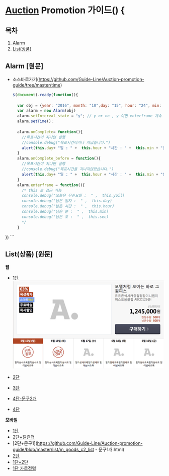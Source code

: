 
# [Auction](http://www.auction.co.kr) Promotion  가이드() {



## <a name='TOC'><a name='TOC'>목차</a>

  1. [Alarm](#alarm)
  1. [List(상품)](#list)

  
 

## <a name='alarm'>Alarm</a> [원문]

  - 소스바로가기(https://github.com/Guide-Line/Auction-promotion-guide/tree/master/time)

   
    ```javascript
    $(document).ready(function(){
    
      var obj = {year: "2016", month: "10",day: "15", hour: "24", min: "00", sec: "00"}//목표시간 설정하기
      var alarm = new Alarm(obj)
      alarm.setInterval_state = "y"; // y or no , y 이면 enterframe 계속 실행
      alarm.setTime();
    
      alarm.onComplete= function(){
        //목표시간이 지나면 실행
        //console.debug("목표시간이거나 지났습니다.")
        alert(this.day+ "일 : " +  this.hour + "시간 : " +  this.min + "분 : "  +this.sec + "초")
      }
      alarm.onComplete_before = function(){
        //목표시간이 지나면 실행
        //console.debug("목표시간을 지나지않았습니다.")
        alert(this.day+ "일 : " +  this.hour + "시간 : " +  this.min + "분 : "  +this.sec + "초 남았습니다.")
      }
      alarm.enterframe = function(){
        /* this 로 접근 가능
        console.debug("오늘은 무슨요일 :  " ,  this.yoil)
        console.debug("남은 일자 :  " ,  this.day)
        console.debug("남은 시간 :  " ,  this.hour)
        console.debug("남은 분 :  " ,  this.min)
        console.debug("남은 초 :  " ,  this.sec)
        */        
      }  
  })
    ```

## <a name='list'>List(상품)</a> [원문]  


  **웹**
  - [1단](https://github.com/Guide-Line/Auction-promotion-guide/blob/master/list/goods_c1_list.html)
  ![Alt text](/img/1.jpg)
  
  - [2단](https://github.com/Guide-Line/Auction-promotion-guide/blob/master/list/goods_c2_list.html)
  - [3단](https://github.com/Guide-Line/Auction-promotion-guide/blob/master/list/goods_c3_list.html)
  - [4단-문구2개](https://github.com/Guide-Line/Auction-promotion-guide/blob/master/list/goods_c4_list-문구2개.html)
  - [4단](https://github.com/Guide-Line/Auction-promotion-guide/blob/master/list/goods_c4_list.html)

**모바일**
  - [1단](https://github.com/Guide-Line/Auction-promotion-guide/blob/master/list/m_goods_c1_list.html)
  - [2단+캘린더](https://github.com/Guide-Line/Auction-promotion-guide/blob/master/list/m_goods_c1_list_calendar.html)
  - [2단+문구1](https://github.com/Guide-Line/Auction-promotion-guide/blob/master/list/m_goods_c2_list - 문구1개.html)
  - [2단](https://github.com/Guide-Line/Auction-promotion-guide/blob/master/list/m_goods_c2_list.html)  
  - [1단+2단](https://github.com/Guide-Line/Auction-promotion-guide/blob/master/list/m_goods_list.html)  
  - [1단 가로정렬](https://github.com/Guide-Line/Auction-promotion-guide/blob/master/list/m_goods_r1_list.html)
 

